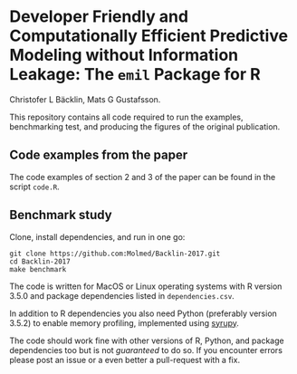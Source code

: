 Developer Friendly and Computationally Efficient Predictive Modeling without Information Leakage: The `emil` Package for R
=======================
Christofer L Bäcklin, Mats G Gustafsson.

This repository contains all code required to run the examples,
benchmarking test, and producing the figures of the original publication.

## Code examples from the paper
The code examples of section 2 and 3 of the paper can be found in the script `code.R`.

## Benchmark study
Clone, install dependencies, and run in one go:

```
git clone https://github.com:Molmed/Backlin-2017.git
cd Backlin-2017
make benchmark
```

The code is written for MacOS or Linux operating systems with R version
3.5.0 and package dependencies listed in `dependencies.csv`.

In addition to R dependencies you also need Python (preferably version 3.5.2) to
enable memory profiling, implemented using [syrupy](https://github.com/jeetsukumaran/Syrupy).

The code should work fine with other versions of R, Python, and package dependencies too
but is not _guaranteed_ to do so.
If you encounter errors please post an issue or a even better a pull-request with a fix.


